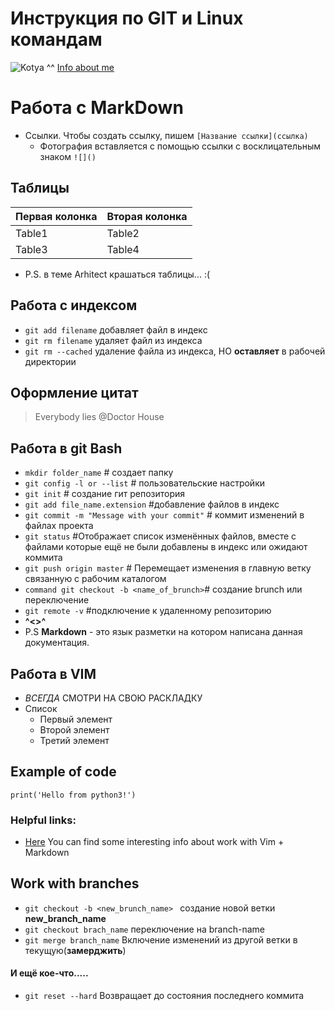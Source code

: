 # Инструкция по GIT и Linux командам
![Kotya ^^](https://cs.pikabu.ru/images/big_size_comm/2013-01_1/13570267338924.jpg)
[Info about me](/about-us.md)
# Работа с MarkDown
* Ссылки. Чтобы создать ссылку, пишем `[Название ссылки](ссылка)`
  * Фотография вставляется с помощью ссылки с восклицательным знаком `![]()`

## Таблицы

Первая колонка|Вторая колонка
--------------|--------------
Table1        | Table2
Table3        | Table4

* P.S. в теме Arhitect крашаться таблицы... :(


## Работа с индексом
* `git add filename` добавляет файл в индекс
* `git rm filename` удаляет файл из индекса
* `git rm --cached` удаление файла из индекса, НО **оставляет** в рабочей директории

## Оформление цитат
>Everybody lies @Doctor House

## Работа в git Bash

* `mkdir folder_name` # создает папку
* `git config -l or --list` # пользовательские настройки
* `git init` # создание гит репозитория
* `git add file_name.extension` #добавление файлов в индекс
* `git commit -m "Message with your commit"` # коммит изменений в файлах проекта
* `git status` #Отображает список изменённых файлов, вместе с файлами которые ещё не были добавлены в индекс или ожидают коммита
* `git push origin master` # Перемещает изменения в главную ветку связанную с рабочим каталогом
* `command git checkout -b <name_of_brunch>`# создание brunch или переключение
* `git remote -v` #подключение к удаленному репозиторию
*  **^<>^**
* P.S **Markdown** - это язык разметки на котором написана данная документация.
## Работа в VIM
* *ВСЕГДА* СМОТРИ НА СВОЮ РАСКЛАДКУ
* Список
  + Первый элемент
  + Второй элемент
  - Третий элемент
## Example of code
    print('Hello from python3!')

### Helpful links:
* [Here](https://gist.github.com/Jekins/2bf2d0638163f1294637) You can find some interesting info about work with Vim + Markdown

## Work with branches
* `git checkout -b <new_brunch_name> ` создание новой ветки **new_branch_name**
* `git checkout brach_name` переключение на branch-name
* `git merge branch_name` Включение изменений из другой ветки в текущую(**замерджить**)

#### И ещё кое-что.....
* `git reset --hard` Возвращает до состояния последнего коммита

